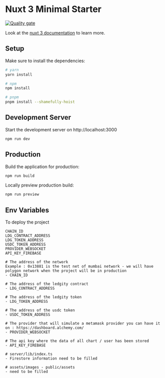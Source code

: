 # Nuxt 3 Minimal Starter
 
[![Quality gate](https://sonar.ledgity.xyz/api/project_badges/quality_gate?project=ledgity-defi-platform&token=6ffb1b16a02d7db8c9eaf6bbd2e6f70fa95a65d8)](https://sonar.ledgity.xyz/dashboard?id=ledgity-defi-platform)

Look at the [nuxt 3 documentation](https://v3.nuxtjs.org) to learn more.

## Setup

Make sure to install the dependencies:

```bash
# yarn
yarn install

# npm
npm install

# pnpm
pnpm install --shamefully-hoist
```

## Development Server

Start the development server on http://localhost:3000

```bash
npm run dev
```

## Production

Build the application for production:

```bash
npm run build
```

Locally preview production build:

```bash
npm run preview
```

## Env Variables
To deploy the project

```
CHAIN_ID
LDG_CONTRACT_ADDRESS
LDG_TOKEN_ADDRESS
USDC_TOKEN_ADDRESS
PROVIDER_WEBSOCKET
API_KEY_FIREBASE
```

```
# The address of the network
Example : 0x13881 is the test net of mumbai network - we will have polygon network when the project will be in production
- CHAIN_ID
  
# The address of the ledgity contract
- LDG_CONTRACT_ADDRESS
  
# The address of the ledgity token
- LDG_TOKEN_ADDRESS
  
# The address of the usdc token
- USDC_TOKEN_ADDRESS
  
# The provider that will simulate a metamask provider you can have it on : https://dashboard.alchemy.com/
- PROVIDER_WEBSOCKET

# The api key where the data of all chart / user has been stored
- API_KEY_FIREBASE

# server/lib/index.ts
- Firestore information need to be filled

# assets/images - public/assets
- need to be filled
```
